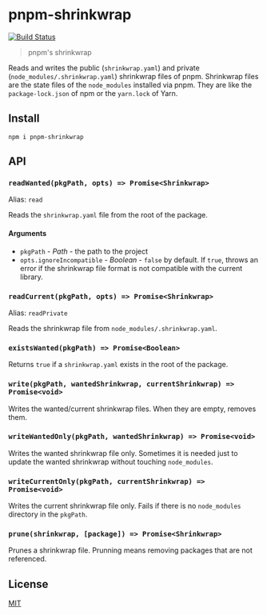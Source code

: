 # pnpm-shrinkwrap

[![Build Status](https://travis-ci.org/pnpm/pnpm-shrinkwrap.svg?branch=master)](https://travis-ci.org/pnpm/pnpm-shrinkwrap)

> pnpm's shrinkwrap

Reads and writes the public (`shrinkwrap.yaml`) and private (`node_modules/.shrinkwrap.yaml`) shrinkwrap files of pnpm.
Shrinkwrap files are the state files of the `node_modules` installed via pnpm. They are like
the `package-lock.json` of npm or the `yarn.lock` of Yarn.

## Install

```
npm i pnpm-shrinkwrap
```

## API

### `readWanted(pkgPath, opts) => Promise<Shrinkwrap>`

Alias: `read`

Reads the `shrinkwrap.yaml` file from the root of the package.

#### Arguments

* `pkgPath` - *Path* - the path to the project
* `opts.ignoreIncompatible` - *Boolean* - `false` by default. If `true`, throws an error
if the shrinkwrap file format is not compatible with the current library.

### `readCurrent(pkgPath, opts) => Promise<Shrinkwrap>`

Alias: `readPrivate`

Reads the shrinkwrap file from `node_modules/.shrinkwrap.yaml`.

### `existsWanted(pkgPath) => Promise<Boolean>`

Returns `true` if a `shrinkwrap.yaml` exists in the root of the package.

### `write(pkgPath, wantedShrinkwrap, currentShrinkwrap) => Promise<void>`

Writes the wanted/current shrinkwrap files. When they are empty, removes them.

### `writeWantedOnly(pkgPath, wantedShrinkwrap) => Promise<void>`

Writes the wanted shrinkwrap file only. Sometimes it is needed just to update the wanted shrinkwrap
without touching `node_modules`.

### `writeCurrentOnly(pkgPath, currentShrinkwrap) => Promise<void>`

Writes the current shrinkwrap file only. Fails if there is no `node_modules` directory in the `pkgPath`.

### `prune(shrinkwrap, [package]) => Promise<Shrinkwrap>`

Prunes a shrinkwrap file. Prunning means removing packages that are not referenced.

## License

[MIT](LICENSE)
